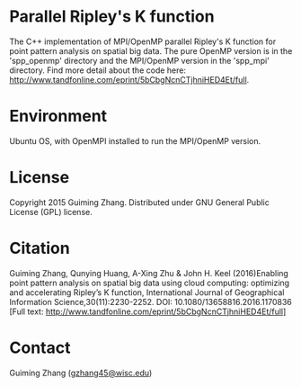 # Parallel Ripley's K function
The C++ implementation of MPI/OpenMP parallel Ripley's K function for point pattern analysis on spatial big data. The pure OpenMP version is in the 'spp_openmp' directory and the MPI/OpenMP version in the 'spp_mpi' directory. Find more detail about the code here: http://www.tandfonline.com/eprint/5bCbgNcnCTjhniHED4Et/full.

# Environment
Ubuntu OS, with OpenMPI installed to run the MPI/OpenMP version.

# License
Copyright 2015 Guiming Zhang. Distributed under GNU General Public License (GPL) license.

# Citation
Guiming Zhang, Qunying Huang, A-Xing Zhu & John H. Keel (2016)Enabling point pattern analysis on spatial big data using cloud computing: optimizing and accelerating Ripley’s K function, International Journal of Geographical Information Science,30(11):2230-2252. DOI: 10.1080/13658816.2016.1170836 [Full text: http://www.tandfonline.com/eprint/5bCbgNcnCTjhniHED4Et/full]

# Contact
Guiming Zhang (gzhang45@wisc.edu)
